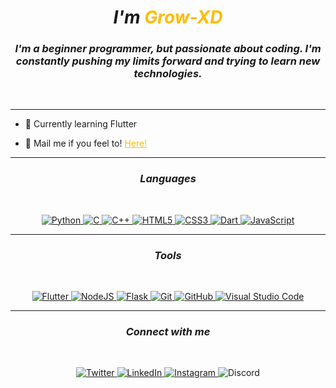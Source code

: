 <h1 align="center"><b><i>I'm <span style="color: #ffbc05">Grow-XD</span></b></i>​</h1>
<h3 align="center"><i>I'm a beginner programmer, but passionate about coding. I'm constantly pushing my limits forward and trying to learn new technologies.</i></h3>
<br>

***

- 🌌​ Currently learning Flutter

- 📧 Mail me if you feel to! <a href="mailto:gupta.rg.rishabh@gmail.com" style="color: #ffbc05">Here!</a>

***

<h3 align="center"><b><i>Languages</b></i></h3>
<br>
<div align="center">

<a href="https://en.wikipedia.org/wiki/Python_(programming_language)"> ![Python](https://img.shields.io/badge/python-3670A0?style=for-the-badge&logo=python&logoColor=white) </a>
<a href="https://en.wikipedia.org/wiki/C_(programming_language)"> ![C](https://img.shields.io/badge/c-%2300599C.svg?style=for-the-badge&logo=c&logoColor=white) </a>
<a href="https://en.wikipedia.org/wiki/C%2B%2B"> ![C++](https://img.shields.io/badge/c++-%2300599C.svg?style=for-the-badge&logo=c%2B%2B&logoColor=white) </a>
<a href="https://en.wikipedia.org/wiki/HTML5"> ![HTML5](https://img.shields.io/badge/html5-%23E34F26.svg?style=for-the-badge&logo=html5&logoColor=white) </a>
<a href="https://en.wikipedia.org/wiki/CSS"> ![CSS3](https://img.shields.io/badge/css3-%231572B6.svg?style=for-the-badge&logo=css3&logoColor=white) </a>
<a href="https://en.wikipedia.org/wiki/Dart_(programming_language)"> ![Dart](https://img.shields.io/badge/dart-%230175C2.svg?style=for-the-badge&logo=dart&logoColor=white) </a>
<a href="https://en.wikipedia.org/wiki/JavaScript"> ![JavaScript](https://img.shields.io/badge/javascript-%23323330.svg?style=for-the-badge&logo=javascript&logoColor=%23F7DF1E) </a>
</div>

***

<h3 align="center"><b><i>Tools</b></i></h3>
<br>
<div align="center">

<a href="https://flutter.dev/"> ![Flutter](https://img.shields.io/badge/Flutter-%2302569B.svg?style=for-the-badge&logo=Flutter&logoColor=white) </a>
<a href="https://nodejs.org/en/"> ![NodeJS](https://img.shields.io/badge/node.js-6DA55F?style=for-the-badge&logo=node.js&logoColor=white) </a>
<a href="https://flask.palletsprojects.com/"> ![Flask](https://img.shields.io/badge/flask-%23000.svg?style=for-the-badge&logo=flask&logoColor=white) </a>
<a href="https://git-scm.com/"> ![Git](https://img.shields.io/badge/git-%23F05033.svg?style=for-the-badge&logo=git&logoColor=white) </a>
<a href="https://github.com/"> ![GitHub](https://img.shields.io/badge/github-%23121011.svg?style=for-the-badge&logo=github&logoColor=white) </a>
<a href="https://code.visualstudio.com/"> ![Visual Studio Code](https://img.shields.io/badge/Visual%20Studio%20Code-0078d7.svg?style=for-the-badge&logo=visual-studio-code&logoColor=white) </a>


</div>

***

<h3 align="center"><b><i>Connect with me</b></i></h3>
<br>
<div align="center">

<a href="https://twitter.com/growXD_"> ![Twitter](https://img.shields.io/badge/Twitter-%231DA1F2.svg?style=for-the-badge&logo=Twitter&logoColor=white) </a>
<a href="https://www.linkedin.com/in/grow-xd/"> ![LinkedIn](https://img.shields.io/badge/linkedin-%230077B5.svg?style=for-the-badge&logo=linkedin&logoColor=white) </a>
<a href="https://www.instagram.com/rishabh.rg_/"> ![Instagram](https://img.shields.io/badge/Instagram-%23E4405F.svg?style=for-the-badge&logo=Instagram&logoColor=white) </a>
![Discord](https://img.shields.io/badge/Rishabh_Gupta_0923-%237289DA.svg?style=for-the-badge&logo=discord&logoColor=white)

</div>
